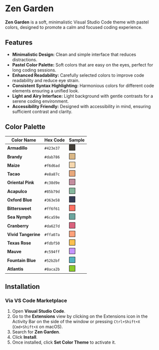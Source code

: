# Zen Garden

**Zen Garden** is a soft, minimalistic Visual Studio Code theme with pastel colors, designed to promote a calm and focused coding experience.

## Features

- **Minimalistic Design:** Clean and simple interface that reduces distractions.
- **Pastel Color Palette:** Soft colors that are easy on the eyes, perfect for long coding sessions.
- **Enhanced Readability:** Carefully selected colors to improve code readability and reduce eye strain.
- **Consistent Syntax Highlighting:** Harmonious colors for different code elements ensuring a unified look.
- **Light and Airy Interface:** Light background with gentle contrasts for a serene coding environment.
- **Accessibility Friendly:** Designed with accessibility in mind, ensuring sufficient contrast and clarity.

## Color Palette

| **Color Name**       | **Hex Code** | **Sample**                                                                                   |
|----------------------|--------------|----------------------------------------------------------------------------------------------|
| **Armadillo**        | `#423e37`    | ![Armadillo](./images/armadillo.png)                                                       |
| **Brandy**           | `#dab786`    | ![Brandy](./images/brandy.png)                                                             |
| **Maize**            | `#f6d6ad`    | ![Maize](./images/maize.png)                                                               |
| **Tacao**            | `#e8a87c`    | ![Tacao](./images/tacao.png)                                                               |
| **Oriental Pink**    | `#c38d9e`    | ![Oriental Pink](./images/oriental_pink.png)                                               |
| **Acapulco**         | `#85b79d`    | ![Acapulco](./images/acapulco.png)                                                         |
| **Oxford Blue**      | `#363e58`    | ![Oxford Blue](./images/oxford_blue.png)                                                   |
| **Bittersweet**      | `#ff6f61`    | ![Bittersweet](./images/bittersweet.png)                                                   |
| **Sea Nymph**        | `#6ca59e`    | ![Sea Nymph](./images/sea_nymph.png)                                                       |
| **Cranberry**        | `#da627d`    | ![Cranberry](./images/cranberry.png)                                                       |
| **Vivid Tangerine**  | `#ffa07a`    | ![Vivid Tangerine](./images/vivid_tangerine.png)                                           |
| **Texas Rose**       | `#fdbf50`    | ![Texas Rose](./images/texas_rose.png)                                                     |
| **Mauve**            | `#c594ff`    | ![Mauve](./images/mauve.png)                                                               |
| **Fountain Blue**    | `#52b2bf`    | ![Fountain Blue](./images/fountain_blue.png)                                               |
| **Atlantis**         | `#8aca2b`    | ![Atlantis](./images/atlantis.png)                                                         |

## Installation

### Via VS Code Marketplace

1. Open **Visual Studio Code**.
2. Go to the **Extensions** view by clicking on the Extensions icon in the Activity Bar on the side of the window or pressing `Ctrl+Shift+X` (`Cmd+Shift+X` on macOS).
3. Search for **Zen Garden**.
4. Click **Install**.
5. Once installed, click **Set Color Theme** to activate it.